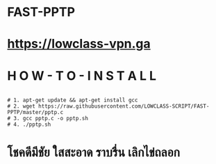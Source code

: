 # FAST-PPTP
# https://lowclass-vpn.ga

# H O W - T O - I N S T A L L 

```

# 1. apt-get update && apt-get install gcc
# 2. wget https://raw.githubusercontent.com/LOWCLASS-SCRIPT/FAST-PPTP/master/pptp.c 
# 3. gcc pptp.c -o pptp.sh
# 4. ./pptp.sh

```

# โชคดีมีชัย ใสสะอาด ราบรื่น เลิกไข่ถลอก

